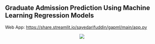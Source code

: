 ## Graduate Admission Prediction Using Machine Learning Regression Models 
Web App: https://share.streamlit.io/sayedarifuddin/gapml/main/app.py

<p align="center">
  <img src="https://user-images.githubusercontent.com/47639147/177200930-7f8cf888-8d9d-4a32-9ebe-db5dec5d9818.png" />
</p>
